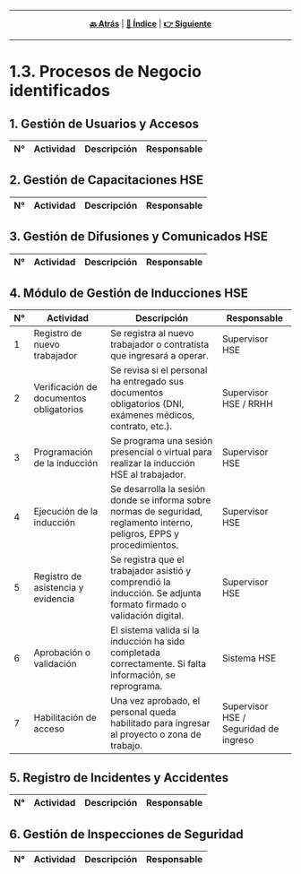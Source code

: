 <hr>
<div align="center">
 
[**🔙 Atrás**](../1.2/1.2.md) | [**📜 Índice**](../../README.md) | [**👉 Siguiente**](../1.4/1.4.md)

</div>
<hr>

# 1.3. Procesos de Negocio identificados

## 1. Gestión de Usuarios y Accesos
| N° | Actividad | Descripción | Responsable |
|----|-----------|-------------|-------------|
## 2.	Gestión de Capacitaciones HSE
| N° | Actividad | Descripción | Responsable |
|----|-----------|-------------|-------------|
## 3.	Gestión de Difusiones y Comunicados HSE
| N° | Actividad | Descripción | Responsable |
|----|-----------|-------------|-------------|

## 4. Módulo de Gestión de Inducciones HSE
| N° | Actividad | Descripción | Responsable |
|----|-----------|-------------|-------------|
|1	|Registro de nuevo trabajador|	Se registra al nuevo trabajador o contratista que ingresará a operar.|	Supervisor HSE|
|2	|Verificación de documentos obligatorios|	Se revisa si el personal ha entregado sus documentos obligatorios (DNI, exámenes médicos, contrato, etc.).|	Supervisor HSE / RRHH|
|3	|Programación de la inducción|	Se programa una sesión presencial o virtual para realizar la inducción HSE al trabajador.|	Supervisor HSE|
|4	|Ejecución de la inducción|	Se desarrolla la sesión donde se informa sobre normas de seguridad, reglamento interno, peligros, EPPS y procedimientos.|	Supervisor HSE|
|5	|Registro de asistencia y evidencia|	Se registra que el trabajador asistió y comprendió la inducción. Se adjunta formato firmado o validación digital.|	Supervisor HSE|
|6	|Aprobación o validación|	El sistema valida si la inducción ha sido completada correctamente. Si falta información, se reprograma.|	Sistema HSE|
|7	|Habilitación de acceso|	Una vez aprobado, el personal queda habilitado para ingresar al proyecto o zona de trabajo.|	Supervisor HSE / Seguridad de ingreso|

## 5.	Registro de Incidentes y Accidentes
| N° | Actividad | Descripción | Responsable |
|----|-----------|-------------|-------------|
## 6.	Gestión de Inspecciones de Seguridad
| N° | Actividad | Descripción | Responsable |
|----|-----------|-------------|-------------|

